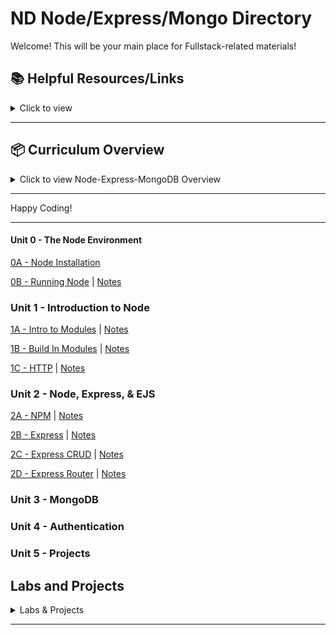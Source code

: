 # ND Node/Express/Mongo Directory

Welcome! This will be your main place for Fullstack-related materials!

## 📚 **Helpful Resources/Links**

<details><summary>Click to view</summary>

- [📖 Node.js Official Documentation](https://nodejs.org/en/docs/)
- [📖 Express Official Documentation](https://expressjs.com/)
- [📖 MongoDB Official Documentation](https://docs.mongodb.com/)
- [📖 Mongoose Documentation](https://mongoosejs.com/)
- [📖 Axios Documentation](https://axios-http.com/docs/intro)
- [📖 EJS Documentation](https://ejs.co/)
- [📺 Node.js Crash Course](https://www.youtube.com/watch?v=fBNz5xF-Kx4)
- [📺 Express.js Crash Course](https://www.youtube.com/watch?v=L72fhGm1tfE)
- [📺 MongoDB Crash Course](https://www.youtube.com/watch?v=-56x56UppqQ)
- [📺 Intro to Authentication (Sessions & Hashing)](https://www.youtube.com/watch?v=Ud5xKCYQTjM)
- [📖 JavaScript Promises & Async/Await](https://developer.mozilla.org/en-US/docs/Learn/JavaScript/Asynchronous/Promises)

</details>

---

## 📦 **Curriculum Overview**

<details><summary>Click to view Node-Express-MongoDB Overview</summary>

### **00 - The Node Environment**

- Node Installation
- Running Node

### **01 - Introduction to Node**

- Intro to Modules
  - What is a Module
- http Module
  - Starting a basic server
  - Routing and responding (text, JSON, HTML)
- Lab: Basic Server

### **02 - Node, Express, & EJS**

- Express
  - Routing
  - Axios (HTTP requests)
- EJS
  - Partials
  - Data injection
  - Conditional rendering
  - Loops
- Building a Basic API

### **03 - MongoDB**

- Introduction to MongoDB
- CRUD operations
- Using Mongoose

### **04 - Authentication**

- Sessions and Cookies
- Password Hashing (bcrypt)
- User Authentication (Login/Signup)

</details>

---

Happy Coding!

---

#### Unit 0 - The Node Environment

[0A - Node Installation](https://github.com/glf30/0a-node-installation)

[0B - Running Node](https://github.com/glf30/0b-running-node) | [Notes](https://gist.github.com/glf30/7edaba2fb17c243debbc58e41e072bce)

### Unit 1 - Introduction to Node

[1A - Intro to Modules](https://github.com/glf30/1a-intro-to-modules) | [Notes](https://gist.github.com/glf30/9661726a4f77c2b97bec2aca962d9f93)

[1B - Build In Modules](https://github.com/glf30/1b-built-in-modules) | [Notes](https://gist.github.com/glf30/44c4f4efc2dcc7a4a69915c7265908b3)

[1C - HTTP](https://github.com/glf30/1c-http) | [Notes](https://gist.github.com/glf30/8b8c33c58078fe8738ac521046f5cdee)


### Unit 2 - Node, Express, & EJS

[2A - NPM](https://github.com/glf30/2a-npm) | [Notes](https://gist.github.com/glf30/55fcc908d3b7ea3beb69b236e5ada246)

[2B - Express](https://github.com/glf30/2b-express/tree/master) | [Notes](https://gist.github.com/glf30/ce3a41537bcab274e341fcb2765781c8)

[2C - Express CRUD](https://github.com/glf30/2c-express-crud/tree/master) | [Notes](https://gist.github.com/glf30/cdb5b6df27a5980298dbacd9e49886de)

[2D - Express Router](https://github.com/glf30/2d-express-router) | [Notes](https://gist.github.com/glf30/1f7b62563af8b6ee4e28a1b0f93f93e3)

### Unit 3 - MongoDB

### Unit 4 - Authentication

### Unit 5 - Projects


## **Labs and Projects**

<details><summary>Labs & Projects</summary>

[Lab 1 - HTTP Portfolio](https://github.com/glf30/LAB-HTTP-Portfolio)

[Lab 2 - Video Game Library API](https://github.com/glf30/LAB-Video-Game-Library-API)

</details>

---

